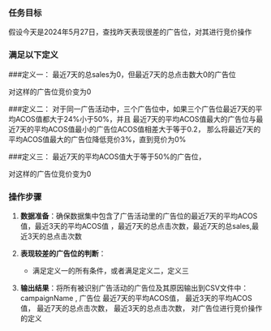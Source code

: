 ### 任务目标
假设今天是2024年5月27日，查找昨天表现很差的广告位，对其进行竞价操作

### 满足以下定义


###定义一：
最近7天的总sales为0，但最近7天的总点击数大0的广告位

对这样的广告位竞价变为0

###定义二：
对于同一广告活动中，三个广告位中，如果三个广告位最近7天的平均ACOS值都大于24%小于50%，并且
最近7天的平均ACOS值最大的广告位与最近7天的平均ACOS值最小的广告位ACOS值相差大于等于0.2，
那么将最近7天的平均ACOS值最大的广告位降低竞价3%，直到竞价为0%

###定义三：
最近7天的平均ACOS值大于等于50%的广告位，

对这样的广告位竞价变为0


### 操作步骤
1. **数据准备**：确保数据集中包含了广告活动里的广告位的最近7天的平均ACOS值，最近3天的平均ACOS值
，最近7天的总点击次数，最近7天的总sales,最近3天的总点击次数

2. **表现较差的广告位的判断**：
   - 满足定义一的所有条件，或者满足定义二，定义三

3. **输出结果**：将所有被识别广告活动的广告位及其原因输出到CSV文件中：
campaignName ,
广告位
最近7天的平均ACOS值，
最近3天的平均ACOS值，
最近7天的总点击次数，
最近3天的总点击次数，
对广告位进行竞价操作的定义

